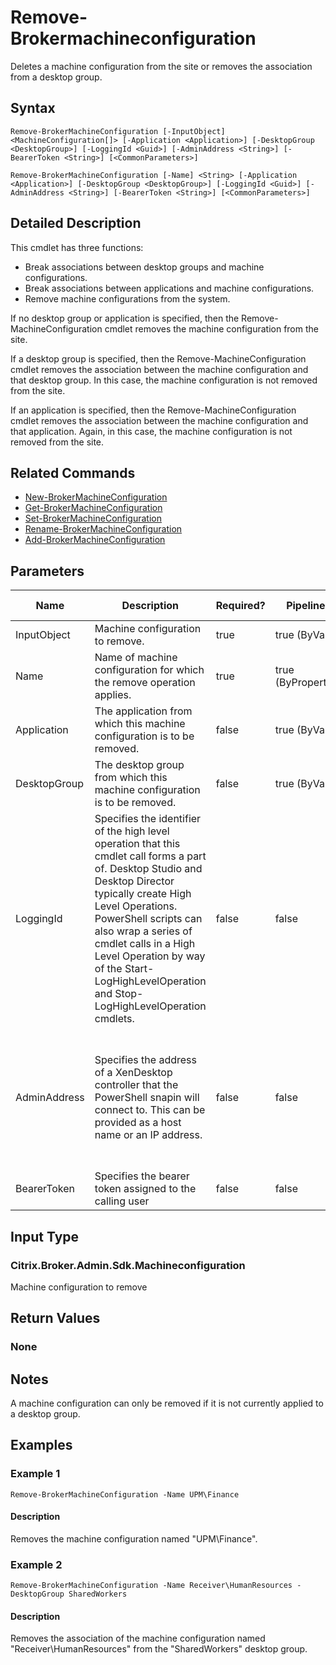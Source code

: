 ﻿
# Remove-Brokermachineconfiguration
Deletes a machine configuration from the site or removes the association from a desktop group.
## Syntax
```
Remove-BrokerMachineConfiguration [-InputObject] <MachineConfiguration[]> [-Application <Application>] [-DesktopGroup <DesktopGroup>] [-LoggingId <Guid>] [-AdminAddress <String>] [-BearerToken <String>] [<CommonParameters>]

Remove-BrokerMachineConfiguration [-Name] <String> [-Application <Application>] [-DesktopGroup <DesktopGroup>] [-LoggingId <Guid>] [-AdminAddress <String>] [-BearerToken <String>] [<CommonParameters>]
```
## Detailed Description
This cmdlet has three functions:

* Break associations between desktop groups and machine configurations.
* Break associations between applications and machine configurations.
* Remove machine configurations from the system.

If no desktop group or application is specified, then the Remove-MachineConfiguration cmdlet removes the machine configuration from the site.

If a desktop group is specified, then the Remove-MachineConfiguration cmdlet removes the association between the machine configuration and that desktop group. In this case, the machine configuration is not removed from the site.

If an application is specified, then the Remove-MachineConfiguration cmdlet removes the association between the machine configuration and that application. Again, in this case, the machine configuration is not removed from the site.


## Related Commands

* [New-BrokerMachineConfiguration](./New-BrokerMachineConfiguration/)
* [Get-BrokerMachineConfiguration](./Get-BrokerMachineConfiguration/)
* [Set-BrokerMachineConfiguration](./Set-BrokerMachineConfiguration/)
* [Rename-BrokerMachineConfiguration](./Rename-BrokerMachineConfiguration/)
* [Add-BrokerMachineConfiguration](./Add-BrokerMachineConfiguration/)
## Parameters
| Name   | Description | Required? | Pipeline Input | Default Value |
| --- | --- | --- | --- | --- |
| InputObject | Machine configuration to remove. | true | true (ByValue) | None |
| Name | Name of machine configuration for which the remove operation applies. | true | true (ByPropertyName) | None |
| Application | The application from which this machine configuration is to be removed. | false | true (ByValue) | None |
| DesktopGroup | The desktop group from which this machine configuration is to be removed. | false | true (ByValue) | None |
| LoggingId | Specifies the identifier of the high level operation that this cmdlet call forms a part of. Desktop Studio and Desktop Director typically create High Level Operations. PowerShell scripts can also wrap a series of cmdlet calls in a High Level Operation by way of the Start-LogHighLevelOperation and Stop-LogHighLevelOperation cmdlets. | false | false |  |
| AdminAddress | Specifies the address of a XenDesktop controller that the PowerShell snapin will connect to. This can be provided as a host name or an IP address. | false | false | Localhost. Once a value is provided by any cmdlet, this value will become the default. |
| BearerToken | Specifies the bearer token assigned to the calling user | false | false |  |

## Input Type

### Citrix.Broker.Admin.Sdk.Machineconfiguration
Machine configuration to remove
## Return Values

### None

## Notes
A machine configuration can only be removed if it is not currently applied to a desktop group.
## Examples

### Example 1
```
Remove-BrokerMachineConfiguration -Name UPM\Finance
```
#### Description
Removes the machine configuration named "UPM\\Finance".
### Example 2
```
Remove-BrokerMachineConfiguration -Name Receiver\HumanResources -DesktopGroup SharedWorkers
```
#### Description
Removes the association of the machine configuration named "Receiver\\HumanResources" from the "SharedWorkers" desktop group.
